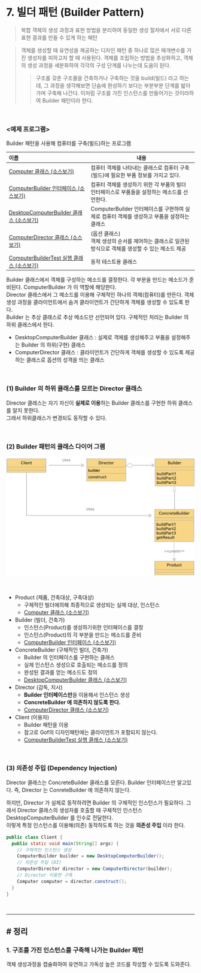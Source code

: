 # 7. 빌더 패턴 (Builder Pattern)
> 복합 객체의 생성 과정과 표현 방법을 분리하여 동일한 생성 절차에서 서로 다른 표현 결과를 만들 수 있게 하는 패턴

> 객체를 생성할 때 유연성을 제공하는 디자인 패턴 중 하나로 많은 매개변수를 가진 생성자를 피하고자 할 때 사용된다.
> 객체를 조립하는 방법을 추상화하고, 객체의 생성 과정을 세분화하여 각각의 구성 단계를 나누는데 도움이 된다.
> 
>> 구조를 갖춘 구조물을 건축하거나 구축하는 것을 build(빌드) 라고 하는데, 그 과정을 생각해보면 단숨에 완성하기 보다는 
>> 부분부분 단계를 밟아가며 구축해 나간다. 이처럼 구조를 가진 인스턴스를 만들어가는 것이라하여 Builder 패턴이라 한다. 

<br>

### <예제 프로그램>
Builder 패턴을 사용해 컴퓨터를 구축(빌드)하는 프로그램

| **이름**                                                                                                                         | **내용**                                                           |
|:-------------------------------------------------------------------------------------------------------------------------------|------------------------------------------------------------------|
| [Computer 클래스 (소스보기)](../src/main/java/hello/example/designpattern/builder/computer/Computer.java)                             | 컴퓨터 객체를 나타내는 클래스로 컴퓨터 구축(빌드)에 필요한 부품 정보를 가지고 있다.                 |
| [ComputerBuilder 인터페이스 (소스보기)](../src/main/java/hello/example/designpattern/builder/computer/ComputerBuilder.java)             | 컴퓨터 객체를 생성하기 위한 각 부품의 빌더 인터페이스로 부품들을 설정하는 메소드를 선언한다.             |
| [DesktopComputerBuilder 클래스 (소스보기)](../src/main/java/hello/example/designpattern/builder/computer/DesktopComputerBuilder.java) | ComputerBuilder 인터페이스를 구현하여 실제로 컴퓨터 객체를 생성하고 부품을 설정하는 클래스        |
| [ComputerDirector 클래스 (소스보기)](../src/main/java/hello/example/designpattern/builder/computer/ComputerDirector.java)             | (옵션 클래스) <br/> 객체 생성의 순서를 제어하는 클래스로 일관된 방식으로 객체를 생성할 수 있는 메소드 제공 |
| [ComputerBuilderTest 실행 클래스 (소스보기)](../src/test/java/hello/example/designpattern/builder/computer/ComputerBuilderTest.java)            | 동작 테스트용 클래스                                                      |

Builder 클래스에서 객체를 구성하는 메소드를 결정한다. 각 부분을 만드는 메소드가 준비된다. ComputerBuilder 가 이 역할에 해당한다. <br>
Director 클래스에서 그 메소드를 이용해 구체적인 하나의 객체(컴퓨터)를 만든다. 객체 생성 과정을 클라이언트에서 숨겨 클라이언트가 간단하게 객체를 생성할 수 있도록 한다. <br>
Builder 는 추상 클래스로 추상 메소드만 선언되어 있다. 구체적인 처리는 Builder 의 하위 클래스에서 한다. <br>
* DesktopComputerBuilder 클래스 : 실제로 객체를 생성해주고 부품을 설정해주는 Builder 의 하위(구현) 클래스
* ComputerDirector 클래스 : 클라이언트가 간단하게 객체를 생성할 수 있도록 제공하는 클래스로 옵션의 성격을 띄는 클래스

<br>

### (1) Builder 의 하위 클래스를 모르는 Director 클래스
Director 클래스는 자기 자신이 **실제로 이용**하는 Builder 클래스를 구현한 하위 클래스를 알지 못한다. <br>
그래서 하위클래스가 변경되도 동작할 수 있다. <br>

<br>

### (2) Builder 패턴의 클래스 다이어 그램
<img src="img/builder-1.png" width="700px" title="Build 패턴의 클래스 다이어그램" alt="builder-1"></img><br/>

<br>

* Product (제품, 건축대상, 구축대상)
  * 구체적인 빌더에의해 최종적으로 생성되는 실제 대상, 인스턴스
  * [Computer 클래스 (소스보기)](../src/main/java/hello/example/designpattern/builder/computer/Computer.java)
* Builder (빌더, 건축가)
  * 인스턴스(Product)를 생성하기위한 인터페이스를 결정
  * 인스턴스(Product)의 각 부분을 만드는 메소드를 준비
  * [ComputerBuilder 인터페이스 (소스보기)](../src/main/java/hello/example/designpattern/builder/computer/ComputerBuilder.java)
* ConcreteBuilder (구체적인 빌더, 건축가)
  * Builder 의 인터페이스를 구현하는 클래스
  * 실제 인스턴스 생성으로 호출되는 메소드를 정의
  * 완성된 결과를 얻는 메소드도 정의
  * [DesktopComputerBuilder 클래스 (소스보기)](../src/main/java/hello/example/designpattern/builder/computer/DesktopComputerBuilder.java)
* Director (감독, 지시)
  * **Builder 인터페이스만**을 이용해서 인스턴스 생성
  * **ConcreteBuilder 에 의존하지 않도록 한다.** 
  * [ComputerDirector 클래스 (소스보기)](../src/main/java/hello/example/designpattern/builder/computer/ComputerDirector.java)
* Client (이용자)
  * Builder 패턴을 이용
  * 참고로 Gof의 디자인패턴에는 클라이언트가 포함되지 않는다.
  * [ComputerBuilderTest 실행 클래스 (소스보기)](../src/test/java/hello/example/designpattern/builder/computer/ComputerBuilderTest.java) 

<br>

### (3) 의존성 주입 (Dependency Injection)
Director 클래스는 ConcreteBuilder 클래스를 모른다. Builder 인터페이스만 알고있다.
즉, Director 는 ConreteBuilder 에 의존하지 않는다. <br>

하지만, Director 가 실제로 동작하려면 Builder 의 구체적인 인스턴스가 필요하다.
그래서 Director 클래스의 생성자를 호출할 때 구체적인 인스턴스 DesktopComputerBuilder 를 인수로 전달한다. <br>
이렇게 특정 인스턴스를 이용해(의존) 동작하도록 하는 것을 **의존성 주입** 이라 한다. <br>

```java
public class Client {
  public static void main(String[] args) {
    // 구체적인 인스턴스 생성
    ComputerBuilder builder = new DesktopComputerBuilder();
    // 의존성 주입 (DI)
    ComputerDirector director = new ComputerDirector(builder);
    // Director 이용한 구축
    Computer computer = director.construct();
  }
}
```

<br><hr>

## # 정리
### 1. 구조를 가진 인스턴스를 구축해 나가는 Builder 패턴
객체 생성과정을 캡슐화하여 유연하고 가독성 높은 코드를 작성할 수 있도록 도와준다.